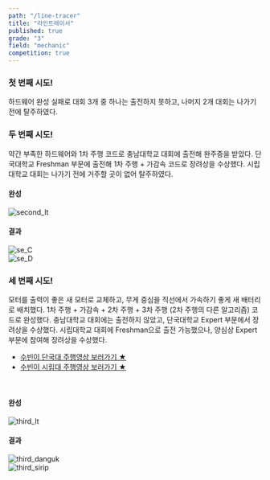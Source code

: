 ```yaml
---
path: "/line-tracer"
title: "라인트레이서"
published: true
grade: "3"
field: "mechanic"
competition: true
---
```


<h3>첫 번째 시도!</h3>
<p>
    하드웨어 완성 실패로 대회 3개 중 하나는 출전하지 못하고, 나머지 2개 대회는 나가기 전에 탈주하였다.
</p>
<h3>두 번째 시도!</h3>
<p>
    약간 부족한 하드웨어와 1차 주행 코드로 충남대학교 대회에 출전해 완주증을 받았다.
    단국대학교 Freshman 부문에 출전해 1차 주행 + 가감속 코드로 장려상을 수상했다.
    시립대학교 대회는 나가기 전에 거주할 곳이 없어 탈주하였다.
</p>
<h4>완성</h4>
<div class="box alt">
    <div class="row gtr-50 gtr-uniform prize">
    <div class="col-12"><span class="image fit"><img src="https://github.com/ok60subin/subamzak/blob/master/src/assets/images/lt_second.jpg?raw=true" alt="second_lt"></span></div>
    </div>
        </div>
<h4>결과</h4>


<div class="box alt tracerimg">
              <div class="row gtr-50 gtr-uniform imgs prize">
                <div class="col-4"><span class="image fit"><img src="https://github.com/ok60subin/subamzak/blob/master/src/assets/images/se_c.png?raw=true"  alt="se_C"></span></div>
                <div class="col-4"><span class="image fit"><img src="https://github.com/ok60subin/subamzak/blob/master/src/assets/images/se_d.png?raw=true" alt="se_D"></span></div>
              </div>
</div>

<h3>세 번째 시도!</h3>
<p>
    모터를 출력이 좋은 새 모터로 교체하고, 무게 중심을 직선에서 가속하기 좋게 새 배터리로 배치했다.
    1차 주행 + 가감속 + 2차 주행 + 3차 주행 (2차 주행의 다른 알고리즘) 코드로 완성했다.
    충남대학교 대회에는 출전하지 않았고, 단국대학교 Expert 부문에서 장려상을 수상했다.
    시립대학교 대회에 Freshman으로 출전 가능했으나, 양심상 Expert 부문에 참여해 장려상을 수상했다. 
    <br/>
    <div style="textAlign:right; display:'block;">
    <div class="row">
    <div class="col-6 col-12-medium"></div>
        <div class="col-6 col-12-medium">
            <ul class="actions stacked">
            <li>
            <a href="javascript:window.open('https://www.youtube.com/watch?v=NRmuj_KNjYQ&list=PL9E7UTwfgnXV_xkbtL9u22o7s-qRl5rPe&index=11','DANGUK','')" class="button fit">수빈이 단국대 주행영상 보러가기 ★</a>
            </li>
            <li>
            <a href="javascript:window.open('https://www.youtube.com/watch?v=Euk7J_Nyr_M','SIRIP','')" class="button primary fit">수빈이 시립대 주행영상 보러가기 ★</a>
            </li>
            </ul>
        </div>
    </div>
    </div>
    <br/>
</p>
<h4>완성</h4>
<div class="box alt">
    <div class="row gtr-50 gtr-uniform prize">
    <div class="col-12"><span class="image fit"> <img src="https://github.com/ok60subin/subamzak/blob/master/src/assets/images/lt_third.jpg?raw=true" alt="third_lt"></span></div>
    </div>
</div>
<h4>결과</h4>

<div class="box alt tracerimg">
              <div class="row gtr-50 gtr-uniform imgs prize">
                <div class="col-4"><span class="image fit"><img src="https://github.com/ok60subin/subamzak/blob/master/src/assets/images/th_d.png?raw=true"  alt="third_danguk"></span></div>
                <div class="col-4"><span class="image fit"><img src="https://github.com/ok60subin/subamzak/blob/master/src/assets/images/th_s.png?raw=true" alt="third_sirip"></span></div>
              </div>
</div>

